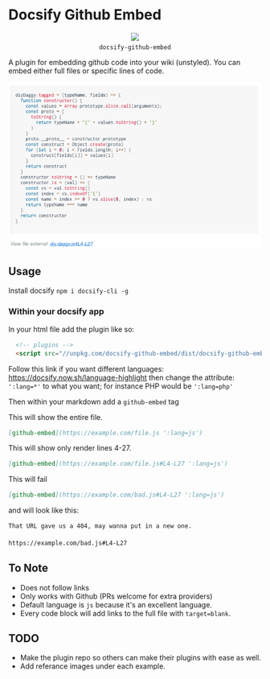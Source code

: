 # Docsify Github Embed
<p align="center">
  <img src="https://docsify.js.org/_media/icon.svg" />
  <br />
  <code>docsify-github-embed</code>
</p>

A plugin for embedding github code into your wiki (unstyled). You can embed either full files or specific lines of code.

![](./assets/example.png)

## Usage
Install docsify `npm i docsify-cli -g`

### Within your docsify app

In your html file add the plugin like so:
```html
  <!-- plugins -->
  <script src="//unpkg.com/docsify-github-embed/dist/docsify-github-embed.min.js" />
```

Follow this link if you want different languages: https://docsify.now.sh/language-highlight then change the attribute: `':lang=*'` to what you want; for instance PHP would be `':lang=php'`

Then within your markdown add a `github-embed` tag

This will show the entire file.
```md
[github-embed](https://example.com/file.js ':lang=js')
```

This will show only render lines 4-27.
```md
[github-embed](https://example.com/file.js#L4-L27 ':lang=js')
```

This will fail
```md
[github-embed](https://example.com/bad.js#L4-L27 ':lang=js')
```

and will look like this:
```md
That URL gave us a 404, may wanna put in a new one.

https://example.com/bad.js#L4-L27
```

## To Note
* Does not follow links
* Only works with Github (PRs welcome for extra providers)
* Default language is `js` because it's an excellent language.
* Every code block will add links to the full file with `target=blank`.

## TODO
* Make the plugin repo so others can make their plugins with ease as well.
* Add referance images under each example.
